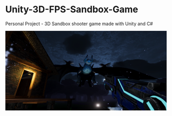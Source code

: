 # Unity-3D-FPS-Sandbox-Game
Personal Project - 3D Sandbox shooter game made with Unity and C#

![](images/preview2.png)
